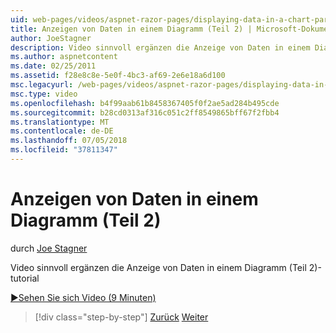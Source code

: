 ```yaml
---
uid: web-pages/videos/aspnet-razor-pages/displaying-data-in-a-chart-part-2
title: Anzeigen von Daten in einem Diagramm (Teil 2) | Microsoft-Dokumentation
author: JoeStagner
description: Video sinnvoll ergänzen die Anzeige von Daten in einem Diagramm (Teil 2)-tutorial
ms.author: aspnetcontent
ms.date: 02/25/2011
ms.assetid: f28e8c8e-5e0f-4bc3-af69-2e6e18a6d100
msc.legacyurl: /web-pages/videos/aspnet-razor-pages/displaying-data-in-a-chart-part-2
msc.type: video
ms.openlocfilehash: b4f99aab61b8458367405f0f2ae5ad284b495cde
ms.sourcegitcommit: b28cd0313af316c051c2ff8549865bff67f2fbb4
ms.translationtype: MT
ms.contentlocale: de-DE
ms.lasthandoff: 07/05/2018
ms.locfileid: "37811347"
---
```

<a name="displaying-data-in-a-chart-part-2"></a>Anzeigen von Daten in einem Diagramm (Teil 2)
====================
durch [Joe Stagner](https://github.com/JoeStagner)

Video sinnvoll ergänzen die Anzeige von Daten in einem Diagramm (Teil 2)-tutorial

[&#9654;Sehen Sie sich Video (9 Minuten)](https://channel9.msdn.com/Blogs/ASP-NET-Site-Videos/displaying-data-in-a-chart-part-2)

> [!div class="step-by-step"]
> [Zurück](displaying-data-in-a-chart-part-1.md)
> [Weiter](working-with-files.md)

